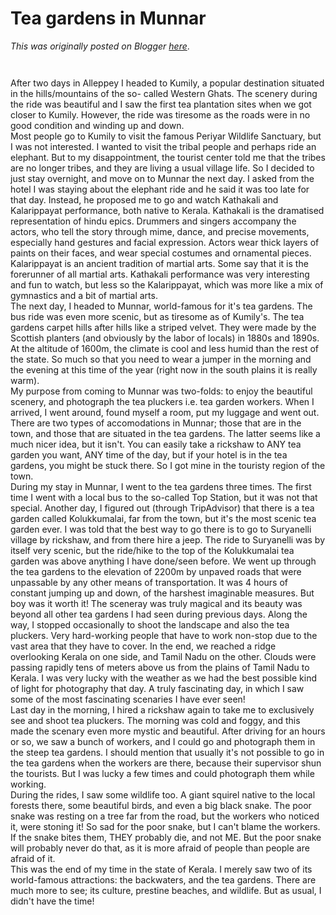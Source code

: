 # Tea gardens in Munnar

*This was originally posted on Blogger [here](https://photopensieve.blogspot.com/2012/02/tea-gardens-in-munnar.html)*.

<p class="mobile-photo"><a href="https://blogger.googleusercontent.com/img/b/R29vZ2xl/AVvXsEjzi4QeDmyHwyA9qR9hlll4gJdNvsWrtqiZIeZSigbcS-1akqOhEn43BThI6nCz4Cd2AUKkZzRglvTUaahn4yUCuLyUoMgM0J3HJe4x0QzRPjeU9GglREbvq1u_4eTKNRkbKWeeQ63ixcwh/s1600/photo+1-721500.JPG"><img alt="" border="0" id="BLOGGER_PHOTO_ID_5704932572929829122" src="https://blogger.googleusercontent.com/img/b/R29vZ2xl/AVvXsEjzi4QeDmyHwyA9qR9hlll4gJdNvsWrtqiZIeZSigbcS-1akqOhEn43BThI6nCz4Cd2AUKkZzRglvTUaahn4yUCuLyUoMgM0J3HJe4x0QzRPjeU9GglREbvq1u_4eTKNRkbKWeeQ63ixcwh/s320/photo+1-721500.JPG" /></a></p><p class="mobile-photo"><a href="https://blogger.googleusercontent.com/img/b/R29vZ2xl/AVvXsEgR-g12ScnCT_qAL7VGMhPlhaQCMN_rZ7bRO1Ade2h8YhQULughL86yqLGOsCtO-2zv8jD4BqIDyFAjn-C0uSh6U_BoZoMoF2fhvyivZxZyGJhGkXo7zS010vH82xiQtGVVcRnOq8wybzz0/s1600/photo+2-722577.JPG"><img alt="" border="0" id="BLOGGER_PHOTO_ID_5704932572534403650" src="https://blogger.googleusercontent.com/img/b/R29vZ2xl/AVvXsEgR-g12ScnCT_qAL7VGMhPlhaQCMN_rZ7bRO1Ade2h8YhQULughL86yqLGOsCtO-2zv8jD4BqIDyFAjn-C0uSh6U_BoZoMoF2fhvyivZxZyGJhGkXo7zS010vH82xiQtGVVcRnOq8wybzz0/s320/photo+2-722577.JPG" /></a></p>After two days in Alleppey I headed to Kumily, a popular destination situated in the hills/mountains of the so- called Western Ghats. The scenery during the ride was beautiful and I saw the first tea plantation sites when we got closer to Kumily. However, the ride was tiresome as the roads were in no good condition and winding up and down.<br />Most people go to Kumily to visit the famous Periyar Wildlife Sanctuary, but I was not interested. I wanted to visit the tribal people and perhaps ride an elephant. But to my disappointment, the tourist center told me that the tribes are no longer tribes, and they are living a usual village life. So I decided to just stay overnight, and move on to Munnar the next day. I asked from the hotel I was staying about the elephant ride and he said it was too late for that day. Instead, he proposed me to go and watch Kathakali and Kalarippayat performance, both native to Kerala. Kathakali is the dramatised representation of hindu epics. Drummers and singers accompany the actors, who tell the story through mime, dance, and precise movements, especially hand gestures and facial expression. Actors wear thick layers of paints on their faces, and wear special costumes and ornamental pieces. Kalarippayat is an ancient tradition of martial arts. Some say that it is the forerunner of all martial arts. Kathakali performance was very interesting and fun to watch, but less so the Kalarippayat, which was more like a mix of gymnastics and a bit of martial arts.<br />The next day, I headed to Munnar, world-famous for it's tea gardens. The bus ride was even more scenic, but as tiresome as of Kumily's. The tea gardens carpet hills after hills like a striped velvet. They were made by the Scottish planters (and obviously by the labor of locals) in 1880s and 1890s. At the altitude of 1600m, the climate is cool and less humid than the rest of the state. So much so that you need to wear a jumper in the morning and the evening at this time of the year (right now in the south plains it is really warm). <br />My purpose from coming to Munnar was two-folds: to enjoy the beautiful scenery, and photograph the tea pluckers i.e. tea garden workers. When I arrived, I went around, found myself a room, put my luggage and went out.  There are two types of accomodations in Munnar; those that are in the town, and those that are situated in the tea gardens. The latter seems like a much nicer idea, but it isn't. You can easily take a rickshaw to ANY tea garden you want, ANY time of the day, but if your hotel is in the tea gardens, you might be stuck there. So I got mine in the touristy region of the town. <br />During my stay in Munnar, I went to the tea gardens three times. The first time I went with a local bus to the so-called Top Station, but it was not that special. Another day, I figured out (through TripAdvisor) that there is a tea garden called Kolukkumalai, far from the town, but it's the most scenic tea garden ever. I was told that the best way to go there is to go to Suryanelli village by rickshaw, and from there hire a jeep. The ride to Suryanelli was by itself very scenic, but the ride/hike to the top of the Kolukkumalai tea garden was above anything I have done/seen before. We went up through the tea gardens to the elevation of 2200m by unpaved roads that were unpassable by any other means of transportation. It was 4 hours of constant jumping up and down, of the harshest imaginable measures. But boy was it worth it! The sceneray was truly magical and its beauty was beyond all other tea gardens I had seen during previous days. Along the way, I stopped occasionally to shoot the landscape and also the tea pluckers. Very hard-working people that have to work non-stop due to the vast area that they have to cover. In the end, we reached a ridge overlooking Kerala on one side, and Tamil Nadu on the other. Clouds were passing rapidly tens of meters above us from the plains of Tamil Nadu to Kerala. I was very lucky with the weather as we had the best possible kind of light for photography that day. A truly fascinating day, in which I saw some of the most fascinating scenaries I have ever seen!<br />Last day in the morning, I hired a rickshaw again to take me to exclusively see and shoot tea pluckers. The morning was cold and foggy, and this made the scenary even more mystic and beautiful. After driving for an hours or so, we saw a bunch of workers, and I could go and photograph them in the steep tea gardens. I should mention that usually it's not possible to go in the tea gardens when the workers are there, because their supervisor shun the tourists. But I was lucky a few times and could photograph them while working.<br />During the rides, I saw some wildlife too. A giant squirel native to the local forests there, some beautiful birds, and even a big black snake. The poor snake was resting on a tree far from the road, but the workers who noticed it, were stoning it! So sad for the poor snake, but I can't blame the workers. If the snake bites them, THEY probably die, and not ME. But the poor snake will probably never do that, as it is more afraid of people than people are afraid of it.<br />This was the end of my time in the state of Kerala. I merely saw two of its world-famous attractions: the backwaters, and the tea gardens. There are much more to see; its culture, prestine beaches, and wildlife. But as usual, I didn't have the time!